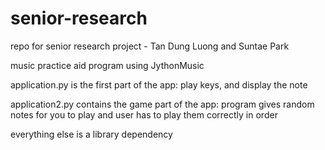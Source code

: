 # senior-research

repo for senior research project - Tan Dung Luong and Suntae Park

music practice aid program
using JythonMusic

application.py is the first part of the app: play keys, and display the note

application2.py contains the game part of the app: program gives random notes for you to play and user has to play them correctly in order

everything else is a library dependency
